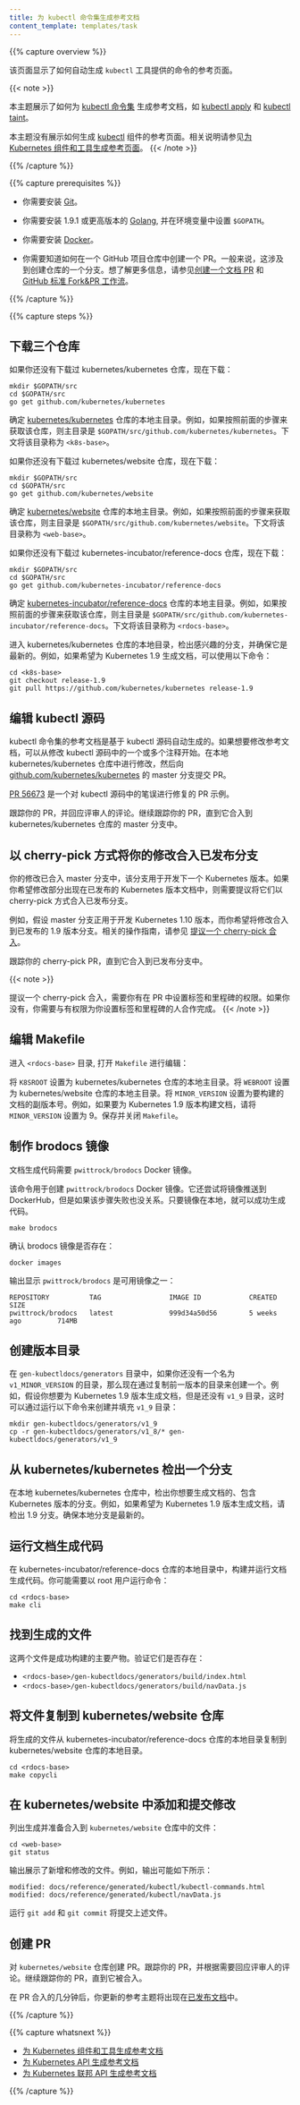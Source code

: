 ```yaml
---
title: 为 kubectl 命令集生成参考文档
content_template: templates/task
---
```


<!--
---
title: Generating Reference Documentation for kubectl Commands
content_template: templates/task
---
-->

{{% capture overview %}}

<!--
This page shows how to automatically generate reference pages for the
commands provided by the `kubectl` tool.
-->

该页面显示了如何自动生成 `kubectl` 工具提供的命令的参考页面。

{{< note >}}
<!--
This topic shows how to generate reference documentation for
[kubectl commands](/docs/reference/generated/kubectl/kubectl-commands)
like
[kubectl apply](/docs/reference/generated/kubectl/kubectl-commands#apply) and
[kubectl taint](/docs/reference/generated/kubectl/kubectl-commands#taint).
-->

本主题展示了如何为 [kubectl 命令集](/docs/reference/generated/kubectl/kubectl-commands) 生成参考文档，如 [kubectl apply](/docs/reference/generated/kubectl/kubectl-commands#apply) 和 [kubectl taint](/docs/reference/generated/kubectl/kubectl-commands#taint)。

<!--
This topic does not show how to generate the
[kubectl](/docs/reference/generated/kubectl/kubectl/)
options reference page. For instructions on how to generate the kubectl options
reference page, see
[Generating Reference Pages for Kubernetes Components and Tools](/docs/home/contribute/generated-reference/kubernetes-components/).
-->

本主题没有展示如何生成 [kubectl](/docs/reference/generated/kubectl/kubectl/) 组件的参考页面。相关说明请参见[为 Kubernetes 组件和工具生成参考页面](/docs/home/contribute/generated-reference/kubernetes-components/)。
{{< /note >}}

{{% /capture %}}


{{% capture prerequisites %}}

<!--
* You need to have
[Git](https://git-scm.com/book/en/v2/Getting-Started-Installing-Git)
installed.
-->

* 你需要安装 [Git](https://git-scm.com/book/en/v2/Getting-Started-Installing-Git)。

<!--
* You need to have
[Golang](https://golang.org/doc/install) version 1.9.1 or later installed,
and your `$GOPATH` environment variable must be set.
-->

* 你需要安装 1.9.1 或更高版本的 [Golang](https://golang.org/doc/install), 并在环境变量中设置 `$GOPATH`。

<!--
* You need to have
[Docker](https://docs.docker.com/engine/installation/) installed.
-->

* 你需要安装 [Docker](https://docs.docker.com/engine/installation/)。

<!--
* You need to know how to create a pull request to a GitHub repository.
Typically, this involves creating a fork of the repository. For more
information, see
[Creating a Documentation Pull Request](/docs/home/contribute/create-pull-request/) and
[GitHub Standard Fork & Pull Request Workflow](https://gist.github.com/Chaser324/ce0505fbed06b947d962).
-->

* 你需要知道如何在一个 GitHub 项目仓库中创建一个 PR。一般来说，这涉及到创建仓库的一个分支。想了解更多信息，请参见[创建一个文档 PR](/docs/home/contribute/create-pull-request/) 和 [GitHub 标准 Fork&PR 工作流](https://gist.github.com/Chaser324/ce0505fbed06b947d962)。

{{% /capture %}}


{{% capture steps %}}

<!--
## Getting three repositories
-->

## 下载三个仓库

<!--
If you don't already have the kubernetes/kubernetes repository, get it now:
-->

如果你还没有下载过 kubernetes/kubernetes 仓库，现在下载：

```shell
mkdir $GOPATH/src
cd $GOPATH/src
go get github.com/kubernetes/kubernetes
```

<!--
Determine the base directory of your clone of the
[kubernetes/kubernetes](https://github.com/kubernetes/kubernetes) repository.
For example, if you followed the preceding step to get the repository, your
base directory is `$GOPATH/src/github.com/kubernetes/kubernetes.`
The remaining steps refer to your base directory as `<k8s-base>`.
-->

确定 [kubernetes/kubernetes](https://github.com/kubernetes/kubernetes) 仓库的本地主目录。例如，如果按照前面的步骤来获取该仓库，则主目录是 `$GOPATH/src/github.com/kubernetes/kubernetes`。下文将该目录称为 `<k8s-base>`。

<!--
If you don't already have the kubernetes/website repository, get it now:
-->

如果你还没有下载过 kubernetes/website 仓库，现在下载：

```shell
mkdir $GOPATH/src
cd $GOPATH/src
go get github.com/kubernetes/website
```

<!--
Determine the base directory of your clone of the
[kubernetes/website](https://github.com/kubernetes/website) repository.
For example, if you followed the preceding step to get the repository, your
base directory is `$GOPATH/src/github.com/kubernetes/website.`
The remaining steps refer to your base directory as `<web-base>`.
-->

确定 [kubernetes/website](https://github.com/kubernetes/website) 仓库的本地主目录。例如，如果按照前面的步骤来获取该仓库，则主目录是 `$GOPATH/src/github.com/kubernetes/website`。下文将该目录称为 `<web-base>`。

<!--
If you don't already have the kubernetes-incubator/reference-docs repository, get it now:
-->

如果你还没有下载过 kubernetes-incubator/reference-docs 仓库，现在下载：

```shell
mkdir $GOPATH/src
cd $GOPATH/src
go get github.com/kubernetes-incubator/reference-docs
```

<!--
Determine the base directory of your clone of the
[kubernetes-incubator/reference-docs](https://github.com/kubernetes-incubator/reference-docs) repository.
For example, if you followed the preceding step to get the repository, your
base directory is `$GOPATH/src/github.com/kubernetes-incubator/reference-docs.`
The remaining steps refer to your base directory as `<rdocs-base>`.
-->

确定 [kubernetes-incubator/reference-docs](https://github.com/kubernetes-incubator/reference-docs) 仓库的本地主目录。例如，如果按照前面的步骤来获取该仓库，则主目录是 `$GOPATH/src/github.com/kubernetes-incubator/reference-docs`。下文将该目录称为 `<rdocs-base>`。

<!--
In your local kubernetes/kubernetes repository, check out the branch of interest,
and make sure it is up to date. For example, if you want to generate docs for
Kubernetes 1.9, you could use these commands:
-->

进入 kubernetes/kubernetes 仓库的本地目录，检出感兴趣的分支，并确保它是最新的。例如，如果希望为 Kubernetes 1.9 生成文档，可以使用以下命令：

```shell
cd <k8s-base>
git checkout release-1.9
git pull https://github.com/kubernetes/kubernetes release-1.9
```

<!--
## Editing the kubectl source code
-->

## 编辑 kubectl 源码

<!--
The reference documentation for the kubectl commands is automatically generated from
kubectl source code. If you want to change the reference documentation, the first step
is to change one or more comments in the kubectl source code. Make the change in your
local kubernetes/kubernetes repository, and then submit a pull request to the master branch of
[github.com/kubernetes/kubernetes](https://github.com/kubernetes/kubernetes).
-->

kubectl 命令集的参考文档是基于 kubectl 源码自动生成的。如果想要修改参考文档，可以从修改 kubectl 源码中的一个或多个注释开始。在本地 kubernetes/kubernetes 仓库中进行修改，然后向 [github.com/kubernetes/kubernetes](https://github.com/kubernetes/kubernetes) 的 master 分支提交 PR。

<!--
[PR 56673](https://github.com/kubernetes/kubernetes/pull/56673/files)
is an example of a pull request that fixes a typo in the kubectl source code.
-->

[PR 56673](https://github.com/kubernetes/kubernetes/pull/56673/files) 是一个对 kubectl 源码中的笔误进行修复的 PR 示例。

<!--
Monitor your pull request, and respond to reviewer comments. Continue to monitor your
pull request until it is merged into the master branch of the kubernetes/kubernetes repository.
-->

跟踪你的 PR，并回应评审人的评论。继续跟踪你的 PR，直到它合入到 kubernetes/kubernetes 仓库的 master 分支中。

<!--
## Cherry picking your change into a release branch
-->

## 以 cherry-pick 方式将你的修改合入已发布分支

<!--
Your change is now in the master branch, which is used for development of the next
Kubernetes release. If you want your change to appear in the docs for a Kubernetes
version that has already been released, you need to propose that your change be
cherry picked into the release branch.
-->

你的修改已合入 master 分支中，该分支用于开发下一个 Kubernetes 版本。如果你希望修改部分出现在已发布的 Kubernetes 版本文档中，则需要提议将它们以 cherry-pick 方式合入已发布分支。

<!--
For example, suppose the master branch is being used to develop Kubernetes 1.10,
and you want to backport your change to the release-1.9 branch. For instructions
on how to do this, see
[Propose a Cherry Pick](https://github.com/kubernetes/community/blob/master/contributors/devel/cherry-picks.md).
-->

例如，假设 master 分支正用于开发 Kubernetes 1.10 版本，而你希望将修改合入到已发布的 1.9 版本分支。相关的操作指南，请参见 [提议一个 cherry-pick 合入](https://github.com/kubernetes/community/blob/master/contributors/devel/cherry-picks.md)。

<!--
Monitor your cherry-pick pull request until it is merged into the release branch.
-->

跟踪你的 cherry-pick PR，直到它合入到已发布分支中。

{{< note >}}
<!--
Proposing a cherry pick requires that you have permission to set a label and a
milestone in your pull request. If you don’t have those permissions, you will
need to work with someone who can set the label and milestone for you.
-->

提议一个 cherry-pick 合入，需要你有在 PR 中设置标签和里程碑的权限。如果你没有，你需要与有权限为你设置标签和里程碑的人合作完成。
{{< /note >}}

<!--
## Editing Makefile
-->

## 编辑 Makefile

<!--
Go to `<rdocs-base>`, and open `Makefile` for editing:
-->

进入 `<rdocs-base>` 目录, 打开 `Makefile` 进行编辑：

<!--
Set `K8SROOT` to the base directory of your local kubernetes/kubernetes
repository. Set `WEBROOT` to the base directory of your local kubernetes/website repository.
Set `MINOR_VERSION` to the minor version of the docs you want to build. For example,
if you want to build docs for Kubernetes 1.9, set `MINOR_VERSION` to 9. Save and close `Makefile`.
-->

将 `K8SROOT` 设置为 kubernetes/kubernetes 仓库的本地主目录。将 `WEBROOT` 设置为 kubernetes/website 仓库的本地主目录。将 `MINOR_VERSION` 设置为要构建的文档的副版本号。例如，如果要为 Kubernetes 1.9 版本构建文档，请将 `MINOR_VERSION` 设置为 9。保存并关闭 `Makefile`。

<!--
## Building the brodocs image
-->

## 制作 brodocs 镜像

<!--
The doc generation code requires the `pwittrock/brodocs` Docker image.
-->

文档生成代码需要 `pwittrock/brodocs` Docker 镜像。

<!--
This command creates the `pwittrock/brodocs` Docker image. It also tries to push the image to
DockerHub, but it's OK if that step fails. As long as you have the image locally, the code generation
can succeed.
-->

该命令用于创建 `pwittrock/brodocs` Docker 镜像。它还尝试将镜像推送到 DockerHub，但是如果该步骤失败也没关系。只要镜像在本地，就可以成功生成代码。


```shell
make brodocs
```

<!--
Verify that you have the brodocs image:
-->

确认 brodocs 镜像是否存在：

```shell
docker images
```

<!--
The output shows `pwittrock/brodocs` as one of the available images:
-->

输出显示 `pwittrock/brodocs` 是可用镜像之一：

```shell
REPOSITORY          TAG                 IMAGE ID            CREATED             SIZE
pwittrock/brodocs   latest              999d34a50d56        5 weeks ago         714MB
```

<!--
## Creating a version directory
-->

## 创建版本目录

<!--
In the `gen-kubectldocs/generators` directory, if you do not already
have a directory named `v1_MINOR_VERSION`, create one now by copying the directory
for the previous version. For example, suppose you want to generate docs for
Kubernetes 1.9, but you don't already have a `v1_9` directory. Then you could
create and populate a `v1_9` directory by running these commands:
-->

在 `gen-kubectldocs/generators` 目录中，如果你还没有一个名为 `v1_MINOR_VERSION` 的目录，那么现在通过复制前一版本的目录来创建一个。例如，假设你想要为 Kubernetes 1.9 版本生成文档，但是还没有 `v1_9` 目录，这时可以通过运行以下命令来创建并填充 `v1_9` 目录：

```shell
mkdir gen-kubectldocs/generators/v1_9
cp -r gen-kubectldocs/generators/v1_8/* gen-kubectldocs/generators/v1_9
```

<!--
## Checking out a branch in kubernetes/kubernetes
-->

## 从 kubernetes/kubernetes 检出一个分支

<!--
In you local kubernetes/kubernetes repository, checkout the branch that has
the version of Kubernetes that you want to document. For example, if you want
to generate docs for Kubernetes 1.9, checkout the release-1.9 branch. Make sure
you local branch is up to date.
-->

在本地 kubernetes/kubernetes 仓库中，检出你想要生成文档的、包含 Kubernetes 版本的分支。例如，如果希望为 Kubernetes 1.9 版本生成文档，请检出 1.9 分支。确保本地分支是最新的。

<!--
## Running the doc generation code
-->

## 运行文档生成代码

<!--
In you local kubernetes-incubator/reference-docs repository, build and run the
doc generation code. You might need to run the command as root:
-->

在 kubernetes-incubator/reference-docs 仓库的本地目录中，构建并运行文档生成代码。你可能需要以 root 用户运行命令：

```shell
cd <rdocs-base>
make cli
```

<!--
## Locate the generated files
-->

## 找到生成的文件

<!--
These two files are the primary output of a successful build. Verify that they exist:
-->

这两个文件是成功构建的主要产物。验证它们是否存在：

* `<rdocs-base>/gen-kubectldocs/generators/build/index.html`
* `<rdocs-base>/gen-kubectldocs/generators/build/navData.js`

<!--
## Copying files to the kubernetes/website repository
-->

## 将文件复制到 kubernetes/website 仓库

<!--
Copy the generated files from your local kubernetes-incubator/reference-docs
repository to your local kubernetes/website repository.
-->

将生成的文件从 kubernetes-incubator/reference-docs 仓库的本地目录复制到 kubernetes/website 仓库的本地目录。

```shell
cd <rdocs-base>
make copycli
```

<!--
## Adding and committing changes in kubernetes/website
-->

## 在 kubernetes/website 中添加和提交修改

<!--
List the files that were generated and copied to the `kubernetes/website`
repository:
-->

列出生成并准备合入到 `kubernetes/website` 仓库中的文件：

```
cd <web-base>
git status
```

<!--
The output shows the new and modified files. For example, the output
might look like this:
-->

输出展示了新增和修改的文件。例如，输出可能如下所示：

```shell
modified: docs/reference/generated/kubectl/kubectl-commands.html
modified: docs/reference/generated/kubectl/navData.js
```

<!--
Run `git add` and `git commit` to commit the files.
-->

运行 `git add` 和 `git commit` 将提交上述文件。

<!--
## Creating a pull request
-->

## 创建 PR

<!--
Create a pull request to the `kubernetes/website` repository. Monitor your
pull request, and respond to review comments as needed. Continue to monitor
your pull request until it is merged.
-->

对 `kubernetes/website` 仓库创建 PR。跟踪你的 PR，并根据需要回应评审人的评论。继续跟踪你的 PR，直到它被合入。

<!--
A few minutes after your pull request is merged, your updated reference
topics will be visible in the
[published documentation](/docs/home).
-->

在 PR 合入的几分钟后，你更新的参考主题将出现在[已发布文档](/docs/home/)中。


{{% /capture %}}

{{% capture whatsnext %}}

<!--
* [Generating Reference Documentation for Kubernetes Components and Tools](/docs/home/contribute/generated-reference/kubernetes-components/)
* [Generating Reference Documentation for the Kubernetes API](/docs/home/contribute/generated-reference/kubernetes-api/)
* [Generating Reference Documentation for the Kubernetes Federation API](/docs/home/contribute/generated-reference/federation-api/)
-->

* [为 Kubernetes 组件和工具生成参考文档](/docs/home/contribute/generated-reference/kubernetes-components/)
* [为 Kubernetes API 生成参考文档](/docs/home/contribute/generated-reference/kubernetes-api/)
* [为 Kubernetes 联邦 API 生成参考文档](/docs/home/contribute/generated-reference/federation-api/)

{{% /capture %}}




